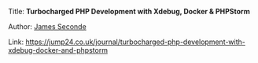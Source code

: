 Title: **Turbocharged PHP Development with Xdebug, Docker & PHPStorm**

Author: [James Seconde](People/James%20Seconde.md)

Link: https://jump24.co.uk/journal/turbocharged-php-development-with-xdebug-docker-and-phpstorm


